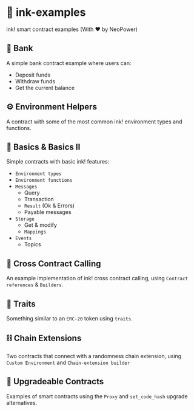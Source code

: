 # 🦑 ink-examples
ink! smart contract examples (With ♥️ by NeoPower)

## 🏦 Bank
A simple bank contract example where users can:
- Deposit funds
- Withdraw funds
- Get the current balance

## ⚙️ Environment Helpers
A contract with some of the most common ink! environment types and functions. 

## 🚀 Basics & Basics II
Simple contracts with basic ink! features:
-  `Environment types`
-  `Environment functions`
-  `Messages`
   -  Query
   -  Transaction
   -  `Result` (Ok & Errors)
   -  Payable messages
- `Storage`
  - Get & modify
  - `Mappings`
- `Events`
  - Topics

## 🔄 Cross Contract Calling
An example implementation of ink! cross contract calling, using `Contract references` & `Builders`.

## 📜 Traits
Something similar to an `ERC-20` token using `traits`.

## ⛓️ Chain Extensions
Two contracts that connect with a randomness chain extension, using `Custom Environment` and `Chain-extension builder` 

## 📶 Upgradeable Contracts
Examples of smart contracts using the `Proxy` and `set_code_hash` upgrade alternatives.
